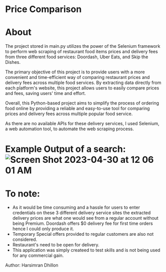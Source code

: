 # Price Comparison

# About
The project stored in main.py utilizes the power of the Selenium framework to perform web scraping of restaurant food items prices and delivery fees from three different food services: Doordash, Uber Eats, and Skip the Dishes. 

The primary objective of this project is to provide users with a more convenient and time-efficient way of comparing restaurant prices and delivery fees across multiple food services. By extracting data directly from each platform's website, this project allows users to easily compare prices and fees, saving users' time and effort. 

Overall, this Python-based project aims to simplify the process of ordering food online by providing a reliable and easy-to-use tool for comparing prices and delivery fees across multiple popular food service.

As there are no available APIs for these delivery services, I used Selenium, a web automation tool, to automate the web scraping process.

# Example Output of a search: ![Screen Shot 2023-04-30 at 12 06 01 AM](https://user-images.githubusercontent.com/82992603/235338224-66b832e8-d947-4227-ae0b-a789ba16ee62.png)


# To note:
- As it would be time consuming and a hassle for users to enter credentials on these 3 different delivery service sites the extracted delivery prices are what one would see from a regular account without being Premium. Doordash offers $0 delivery fee for first time orders hence I could only produce it. 
- Temporary Special offers provided to regular customers are also not considered.
- Restaurant's need to be open for delivery.
- This application was simply createed to test skills and is not being used for any commercial gain.

Author: Harsimran Dhillon
